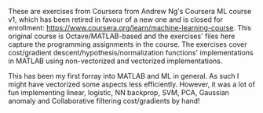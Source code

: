 These are exercises from Coursera from Andrew Ng's Coursera ML course v1, 
which has been retired in favour of a new one and is closed for enrollment: https://www.coursera.org/learn/machine-learning-course.
This original course is Octave/MATLAB-based and the exercises' files here capture the programming assignments in the course.
The exercises cover cost/gradient descent/hypothesis/normalization functions' implementations in MATLAB using non-vectorized and vectorized implementations.

This has been my first forray into MATLAB and ML in general. As such I might have vectorized some aspects less efficiently.
However, it was a lot of fun implementing linear, logistic, NN backprop, SVM, PCA, Gaussian anomaly and Collaborative filtering cost/gradients by hand!
